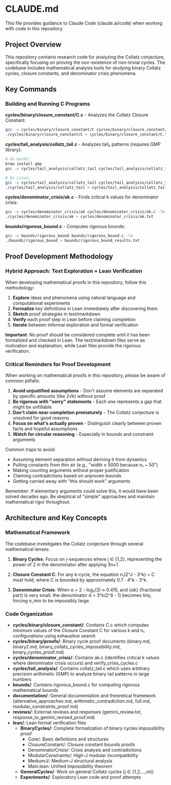 # CLAUDE.md

This file provides guidance to Claude Code (claude.ai/code) when working with code in this repository.

## Project Overview

This repository contains research code for analyzing the Collatz conjecture, specifically focusing on proving the non-existence of non-trivial cycles. The codebase includes mathematical analysis tools for studying binary Collatz cycles, closure constants, and denominator crisis phenomena.

## Key Commands

### Building and Running C Programs

**cycles/binary/closure_constant/C.c** - Analyzes the Collatz Closure Constant:
```bash
gcc -o cycles/binary/closure_constant/C cycles/binary/closure_constant/C.c -lm
./cycles/binary/closure_constant/C > cycles/binary/closure_constant/C.txt
```

**cycles/tail_analysis/collatz_tail.c** - Analyzes tail₂ patterns (requires GMP library):
```bash
# On macOS:
brew install gmp
gcc -o cycles/tail_analysis/collatz_tail cycles/tail_analysis/collatz_tail.c -lgmp -I/opt/homebrew/include -L/opt/homebrew/lib

# On Linux:
gcc -o cycles/tail_analysis/collatz_tail cycles/tail_analysis/collatz_tail.c -lgmp
./cycles/tail_analysis/collatz_tail > cycles/tail_analysis/collatz_tail.txt
```

**cycles/denominator_crisis/ak.c** - Finds critical k values for denominator crisis:
```bash
gcc -o cycles/denominator_crisis/ak cycles/denominator_crisis/ak.c -lm
./cycles/denominator_crisis/ak > cycles/denominator_crisis/ak.txt
```

**bounds/rigorous_bound.c** - Computes rigorous bounds:
```bash
gcc -o bounds/rigorous_bound bounds/rigorous_bound.c -lm
./bounds/rigorous_bound > bounds/rigorous_bound_results.txt
```

## Proof Development Methodology

### Hybrid Approach: Text Exploration + Lean Verification

When developing mathematical proofs in this repository, follow this methodology:

1. **Explore** ideas and phenomena using natural language and computational experiments
2. **Formalize** key definitions in Lean immediately after discovering them
3. **Sketch** proof strategies in text/markdown
4. **Verify** each proof step in Lean before claiming completion
5. **Iterate** between informal exploration and formal verification

**Important**: No proof should be considered complete until it has been formalized and checked in Lean. The text/markdown files serve as motivation and explanation, while Lean files provide the rigorous verification.

### Critical Reminders for Proof Development

When working on mathematical proofs in this repository, please be aware of common pitfalls:

1. **Avoid unjustified assumptions** - Don't assume elements are separated by specific amounts (like 2√k) without proof
2. **Be rigorous with "sorry" statements** - Each one represents a gap that might be unfillable  
3. **Don't claim near-completion prematurely** - The Collatz conjecture is unsolved for good reasons
4. **Focus on what's actually proven** - Distinguish clearly between proven facts and hopeful assumptions
5. **Watch for circular reasoning** - Especially in bounds and constraint arguments

Common traps to avoid:
- Assuming element separation without deriving it from dynamics
- Pulling constants from thin air (e.g., "width ≤ 5000 because n₁ ~ 50")
- Making counting arguments without proper justification
- Claiming contradictions based on unproven bounds
- Getting carried away with "this should work" arguments

Remember: If elementary arguments could solve this, it would have been solved decades ago. Be skeptical of "simple" approaches and maintain mathematical rigor throughout.

## Architecture and Key Concepts

### Mathematical Framework
The codebase investigates the Collatz conjecture through several mathematical lenses:

1. **Binary Cycles**: Focus on j-sequences where j ∈ {1,2}, representing the power of 2 in the denominator after applying 3n+1.

2. **Closure Constant C**: For any k-cycle, the equation n₁(2^J - 3^k) = C must hold, where C is bounded by approximately 0.7 · 4^k - 3^k.

3. **Denominator Crisis**: When α = 2 - log₂(3) ≈ 0.415, and {αk} (fractional part) is very small, the denominator d = 3^k(2^δ - 1) becomes tiny, forcing n_min to be impossibly large.

### Code Organization
- **cycles/binary/closure_constant/**: Contains C.c which computes minimum values of the Closure Constant C for various k and n₁ configurations using exhaustive search
- **cycles/binary/proofs/**: Binary cycle proof documents (binary.md, binary2.md, binary_collatz_cycles_impossibility.md, binary_cycles_proof.md)
- **cycles/denominator_crisis/**: Contains ak.c (identifies critical k values where denominator crisis occurs) and verify_crisis_cycles.c
- **cycles/tail_analysis/**: Contains collatz_tail.c which uses arbitrary precision arithmetic (GMP) to analyze binary tail patterns in large numbers
- **bounds/**: Contains rigorous_bound.c for computing rigorous mathematical bounds
- **documentation/**: General documentation and theoretical framework (alternative_approaches.md, arithmetic_contradiction.md, full.md, modular_constraints_proof.md)
- **reviews/**: External reviews and responses (gemini_review.txt, response_to_gemini_revised_proof.md)
- **lean/**: Lean formal verification files
  - **BinaryCycles/**: Complete formalization of binary cycles impossibility proof
    - Core/: Basic definitions and structures
    - ClosureConstant/: Closure constant bounds proofs
    - DenominatorCrisis/: Crisis analysis and contradictions
    - ModularConstraints/: High-J modular incompatibility
    - MediumJ/: Medium-J structural analysis
    - Main.lean: Unified impossibility theorem
  - **GeneralCycles/**: Work on general Collatz cycles (j ∈ {1,2,...,m})
  - **Experiments/**: Exploratory Lean code and proof attempts